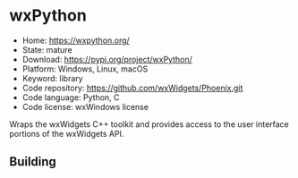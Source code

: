 # wxPython

- Home: https://wxpython.org/
- State: mature
- Download: https://pypi.org/project/wxPython/
- Platform: Windows, Linux, macOS
- Keyword: library
- Code repository: https://github.com/wxWidgets/Phoenix.git
- Code language: Python, C
- Code license: wxWindows license

Wraps the wxWidgets C++ toolkit and provides access to the user interface portions of the wxWidgets API.

## Building
